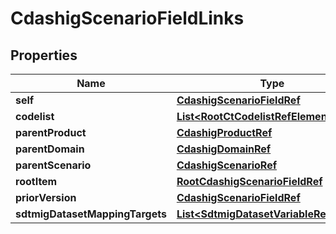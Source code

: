 

# CdashigScenarioFieldLinks

## Properties

Name | Type | Description | Notes
------------ | ------------- | ------------- | -------------
**self** | [**CdashigScenarioFieldRef**](CdashigScenarioFieldRef.md) |  |  [optional]
**codelist** | [**List&lt;RootCtCodelistRefElement&gt;**](RootCtCodelistRefElement.md) |  |  [optional]
**parentProduct** | [**CdashigProductRef**](CdashigProductRef.md) |  |  [optional]
**parentDomain** | [**CdashigDomainRef**](CdashigDomainRef.md) |  |  [optional]
**parentScenario** | [**CdashigScenarioRef**](CdashigScenarioRef.md) |  |  [optional]
**rootItem** | [**RootCdashigScenarioFieldRef**](RootCdashigScenarioFieldRef.md) |  |  [optional]
**priorVersion** | [**CdashigScenarioFieldRef**](CdashigScenarioFieldRef.md) |  |  [optional]
**sdtmigDatasetMappingTargets** | [**List&lt;SdtmigDatasetVariableRefTarget&gt;**](SdtmigDatasetVariableRefTarget.md) |  |  [optional]




